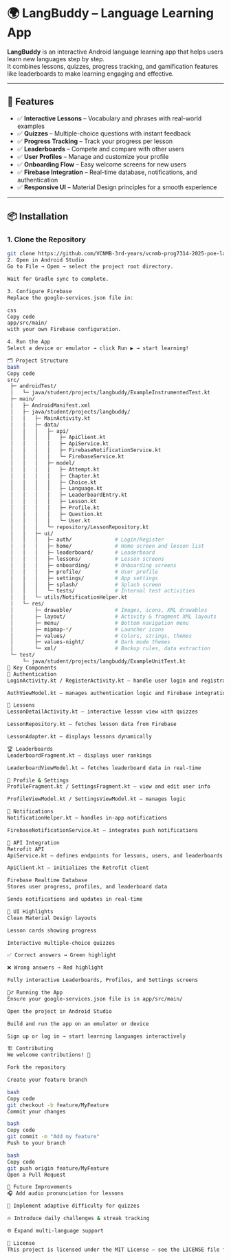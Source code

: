 # 🌍 LangBuddy – Language Learning App

**LangBuddy** is an interactive Android language learning app that helps users learn new languages step by step.  
It combines lessons, quizzes, progress tracking, and gamification features like leaderboards to make learning engaging and effective.

---

## 🌟 Features

- ✅ **Interactive Lessons** – Vocabulary and phrases with real-world examples  
- ✅ **Quizzes** – Multiple-choice questions with instant feedback  
- ✅ **Progress Tracking** – Track your progress per lesson  
- ✅ **Leaderboards** – Compete and compare with other users  
- ✅ **User Profiles** – Manage and customize your profile  
- ✅ **Onboarding Flow** – Easy welcome screens for new users  
- ✅ **Firebase Integration** – Real-time database, notifications, and authentication  
- ✅ **Responsive UI** – Material Design principles for a smooth experience  

---

## 📦 Installation

### 1. Clone the Repository
```bash
git clone https://github.com/VCNMB-3rd-years/vcnmb-prog7314-2025-poe-langbuddy.git
2. Open in Android Studio
Go to File → Open → select the project root directory.

Wait for Gradle sync to complete.

3. Configure Firebase
Replace the google-services.json file in:

css
Copy code
app/src/main/
with your own Firebase configuration.

4. Run the App
Select a device or emulator → click Run ▶ → start learning!

🗂 Project Structure
bash
Copy code
src/
 ├─ androidTest/                  
 │   └─ java/student/projects/langbuddy/ExampleInstrumentedTest.kt
 ├─ main/
 │   ├─ AndroidManifest.xml
 │   ├─ java/student/projects/langbuddy/
 │   │   ├─ MainActivity.kt
 │   │   ├─ data/
 │   │   │   ├─ api/
 │   │   │   │   ├─ ApiClient.kt
 │   │   │   │   ├─ ApiService.kt
 │   │   │   │   ├─ FirebaseNotificationService.kt
 │   │   │   │   └─ FirebaseService.kt
 │   │   │   ├─ model/
 │   │   │   │   ├─ Attempt.kt
 │   │   │   │   ├─ Chapter.kt
 │   │   │   │   ├─ Choice.kt
 │   │   │   │   ├─ Language.kt
 │   │   │   │   ├─ LeaderboardEntry.kt
 │   │   │   │   ├─ Lesson.kt
 │   │   │   │   ├─ Profile.kt
 │   │   │   │   ├─ Question.kt
 │   │   │   │   └─ User.kt
 │   │   │   └─ repository/LessonRepository.kt
 │   │   ├─ ui/
 │   │   │   ├─ auth/              # Login/Register
 │   │   │   ├─ home/              # Home screen and lesson list
 │   │   │   ├─ leaderboard/       # Leaderboard
 │   │   │   ├─ lessons/           # Lesson screens
 │   │   │   ├─ onboarding/        # Onboarding screens
 │   │   │   ├─ profile/           # User profile
 │   │   │   ├─ settings/          # App settings
 │   │   │   ├─ splash/            # Splash screen
 │   │   │   └─ tests/             # Internal test activities
 │   │   └─ utils/NotificationHelper.kt
 │   └─ res/
 │       ├─ drawable/              # Images, icons, XML drawables
 │       ├─ layout/                # Activity & fragment XML layouts
 │       ├─ menu/                  # Bottom navigation menu
 │       ├─ mipmap-*/              # Launcher icons
 │       ├─ values/                # Colors, strings, themes
 │       ├─ values-night/          # Dark mode themes
 │       └─ xml/                   # Backup rules, data extraction
 └─ test/
     └─ java/student/projects/langbuddy/ExampleUnitTest.kt
🔑 Key Components
🧭 Authentication
LoginActivity.kt / RegisterActivity.kt – handle user login and registration

AuthViewModel.kt – manages authentication logic and Firebase integration

📘 Lessons
LessonDetailActivity.kt – interactive lesson view with quizzes

LessonRepository.kt – fetches lesson data from Firebase

LessonAdapter.kt – displays lessons dynamically

🏆 Leaderboards
LeaderboardFragment.kt – displays user rankings

LeaderboardViewModel.kt – fetches leaderboard data in real-time

👤 Profile & Settings
ProfileFragment.kt / SettingsFragment.kt – view and edit user info

ProfileViewModel.kt / SettingsViewModel.kt – manages logic

🔔 Notifications
NotificationHelper.kt – handles in-app notifications

FirebaseNotificationService.kt – integrates push notifications

📡 API Integration
Retrofit API
ApiService.kt – defines endpoints for lessons, users, and leaderboards

ApiClient.kt – initializes the Retrofit client

Firebase Realtime Database
Stores user progress, profiles, and leaderboard data

Sends notifications and updates in real-time

🎨 UI Highlights
Clean Material Design layouts

Lesson cards showing progress

Interactive multiple-choice quizzes

✅ Correct answers → Green highlight

❌ Wrong answers → Red highlight

Fully interactive Leaderboards, Profiles, and Settings screens

🏃‍♂️ Running the App
Ensure your google-services.json file is in app/src/main/

Open the project in Android Studio

Build and run the app on an emulator or device

Sign up or log in → start learning languages interactively

🏗 Contributing
We welcome contributions! 🎉

Fork the repository

Create your feature branch

bash
Copy code
git checkout -b feature/MyFeature
Commit your changes

bash
Copy code
git commit -m "Add my feature"
Push to your branch

bash
Copy code
git push origin feature/MyFeature
Open a Pull Request

🎯 Future Improvements
🎧 Add audio pronunciation for lessons

🧠 Implement adaptive difficulty for quizzes

🔥 Introduce daily challenges & streak tracking

🌐 Expand multi-language support

🧾 License
This project is licensed under the MIT License – see the LICENSE file for details.

